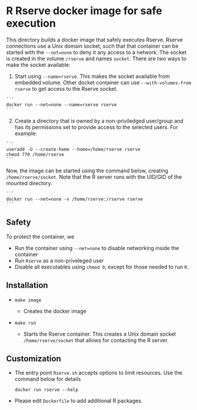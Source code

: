 # R Rserve docker image for safe execution

This directory builds a docker image that safely executes Rserve. Rserve
connections use a Unix domain socket, such   that  that container can be
started with the `--net=none` to deny it   any  access to a network. The
socket is created in the volume `/rserve` and names `socket`.  There are
two ways to make the socket available:

  1. Start using `--name=rserve`.  This makes the socket available from
  embedded volume. Other docket container can use `--with-volumes-from
  rserve` to get access to the Rserve socket.

    ```
    docker run --net=none --name=rserve rserve
    ```


  2. Create a directory that is owned by a non-priviledged user/group
  and has its permissions set to provide access to the selected users.
  For example:

    ```
    useradd -U --create-home --home=/home/rserve rserve
    chmod 770 /home/rserve
    ```

  Now, the image can be started using the command below, creating
  `/home/rserve/socket`.  Note that the R server runs with the
  UID/GID of the mounted directory.

    ```
    docker run --net=none -v /home/rserve:/rserve rserve
    ```

## Safety

To protect the container, we

  - Run the container using `--net=none` to disable networking inside
    the container
  - Run `Rserve` as a non-priveleged user
  - Disable all executables using `chmod 0`, except for those
    needed to run `R`.

## Installation

  - `make image`
    - Creates the docker image

  - `make run`
    - Starts the Rserve container.  This creates a Unix domain
      socket `/home/rserve/socket` that allows for contacting
      the R server.

## Customization

  - The entry point `Rserve.sh` accepts options to limit resources.
    Use the command below for details

    ```
    docker run rserve --help
    ```

  - Please edit `Dockerfile` to add additional R packages.
